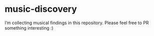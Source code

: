# music-discovery
I’m collecting musical findings in this repository. Please feel free to PR something interesting :)
